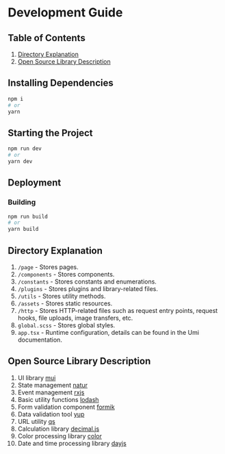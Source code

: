 # Development Guide


## Table of Contents

1. [Directory Explanation](#directory-explanation)
1. [Open Source Library Description](#open-source-library-description)


## Installing Dependencies


```bash
npm i
# or
yarn
```

## Starting the Project

```bash
npm run dev
# or
yarn dev
```

## Deployment


### Building
```bash
npm run build
# or
yarn build

```

## Directory Explanation

1. `/page` - Stores pages.
1. `/components` - Stores components.
1. `/constants` - Stores constants and enumerations.
1. `/plugins` - Stores plugins and library-related files.
1. `/utils` - Stores utility methods.
1. `/assets` - Stores static resources.
1. `/http` - Stores HTTP-related files such as request entry points, request hooks, file uploads, image transfers, etc.
1. `global.scss` - Stores global styles.
1. `app.tsx` - Runtime configuration, details can be found in the Umi documentation.


## Open Source Library Description

1. UI library [mui](https://mui.com/)
1. State management [natur](https://www.npmjs.com/package/natur)
1. Event management [rxjs](https://rxjs.dev/guide/overview)
1. Basic utility functions [lodash](https://www.npmjs.com/package/lodash)
1. Form validation component [formik](https://www.npmjs.com/package/formik)
1. Data validation tool [yup](https://www.npmjs.com/package/yup)
1. URL utility [qs](https://www.npmjs.com/package/qs)
1. Calculation library [decimal.js](https://www.npmjs.com/package/decimal.js)
1. Color processing library [color](https://www.npmjs.com/package/color)
1. Date and time processing library [dayjs](https://www.npmjs.com/package/dayjs)